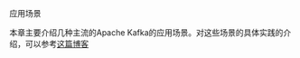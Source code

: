 应用场景

本章主要介绍几种主流的Apache Kafka的应用场景。对这些场景的具体实践的介绍，可以参考[这篇博客](https://engineering.linkedin.com/distributed-systems/log-what-every-software-engineer-should-know-about-real-time-datas-unifying)

